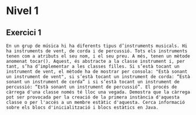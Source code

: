 # Nivel 1

## Exercici 1

`En un grup de música hi ha diferents tipus d’instruments musicals. Hi ha instruments de vent, de corda i de percussió.
Tots els instruments tenen com a atributs el seu nom, i el seu preu. A més, tenen un mètode anomenat tocar(). Aquest, és abstracte a la classe instrument i, per tant, s’ha d’implementar a les classes filles. Si s’està tocant un instrument de vent, el mètode ha de mostrar per consola: "Està sonant un instrument de vent", si s’està tocant un instrument de corda: “Està sonant un instrument de corda” i si s’està tocant un instrument de percussió: “Està sonant un instrument de percussió”.
El procés de càrrega d'una classe només té lloc una vegada. Demostra que la càrrega pot ser provocada per la creació de la primera instància d'aquesta classe o per l'accés a un membre estàtic d'aquesta.
Cerca informació sobre els blocs d'inicialització i blocs estàtics en Java.`
